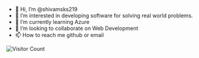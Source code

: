 - 👋 Hi, I’m @shivamsks219
- 👀 I’m interested in developing software for solving real world problems.
- 🌱 I’m currently learning Azure
- 💞️ I’m looking to collaborate on Web Development
- 📫 How to reach me github or email

![Visitor Count](https://profile-counter.glitch.me/shivamsks219/count.svg)


<!---
shivamsks219/shivamsks219 is a ✨ special ✨ repository because its `README.md` (this file) appears on your GitHub profile.
You can click the Preview link to take a look at your changes.
--->

